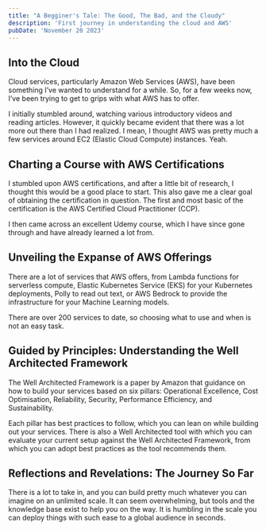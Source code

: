 ```yaml
---
title: "A Begginer's Tale: The Good, The Bad, and the Cloudy"
description: 'First journey in understanding the cloud and AWS'
pubDate: 'November 20 2023'
---
```


## Into the Cloud

Cloud services, particularly Amazon Web Services (AWS), have been something I’ve wanted to understand for a while. So, for a few weeks now, I’ve been trying to get to grips with what AWS has to offer.

I initially stumbled around, watching various introductory videos and reading articles. However, it quickly became evident that there was a lot more out there than I had realized. I mean, I thought AWS was pretty much a few services around EC2 (Elastic Cloud Compute) instances. Yeah.

## Charting a Course with AWS Certifications

I stumbled upon AWS certifications, and after a little bit of research, I thought this would be a good place to start. This also gave me a clear goal of obtaining the certification in question. The first and most basic of the certification is the AWS Certified Cloud Practitioner (CCP).

I then came across an excellent Udemy course, which I have since gone through and have already learned a lot from.

## Unveiling the Expanse of AWS Offerings

There are a lot of services that AWS offers, from Lambda functions for serverless compute, Elastic Kubernetes Service (EKS) for your Kubernetes deployments, Polly to read out text, or AWS Bedrock to provide the infrastructure for your Machine Learning models.

There are over 200 services to date, so choosing what to use and when is not an easy task.

## Guided by Principles: Understanding the Well Architected Framework

The Well Architected Framework is a paper by Amazon that guidance on how to build your services based on six pillars: Operational Excellence, Cost Optimisation, Reliability, Security, Performance Efficiency, and Sustainability.

Each pillar has best practices to follow, which you can lean on while building out your services. There is also a Well Architected tool with which you can evaluate your current setup against the Well Architected Framework, from which you can adopt best practices as the tool recommends them.

## Reflections and Revelations: The Journey So Far

There is a lot to take in, and you can build pretty much whatever you can imagine on an unlimited scale. It can seem overwhelming, but tools and the knowledge base exist to help you on the way. It is humbling in the scale you can deploy things with such ease to a global audience in seconds.
